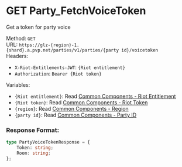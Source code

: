 <!--

This file is automatically generated!
Do not edit it directly!
See https://github.com/techchrism/valorant-api-docs/blob/trunk/contributing.md for more information.

-->

# GET Party_FetchVoiceToken

Get a token for party voice  


Method: `GET`  
URL: `https://glz-{region}-1.{shard}.a.pvp.net/parties/v1/parties/{party id}/voicetoken`  
Headers:
 - `X-Riot-Entitlements-JWT`: `{Riot entitlement}`
 - `Authorization`: `Bearer {Riot token}`

Variables:
 - `{Riot entitlement}`: Read [Common Components - Riot Entitlement](../common-components.md#riot-entitlement)
 - `{Riot token}`: Read [Common Components - Riot Token](../common-components.md#riot-token)
 - `{region}`: Read [Common Components - Region](../common-components.md#region)
 - `{party id}`: Read [Common Components - Party ID](../common-components.md#party-id)


### Response Format:
```ts
type PartyVoiceTokenResponse = {
    Token: string;
    Room: string;
};
```
